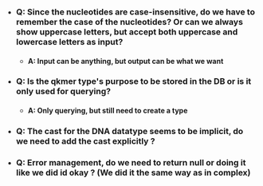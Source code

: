 - ### Q: Since the nucleotides are case-insensitive, do we have to remember the case of the nucleotides? Or can we always show uppercase letters, but accept both uppercase and lowercase letters as input?
  - #### A: Input can be anything, but output can be what we want

- ### Q: Is the qkmer type's purpose to be stored in the DB or is it only used for querying?
  - #### A: Only querying, but still need to create a type

- ### Q: The cast for the DNA datatype seems to be implicit, do we need to add the cast explicitly ? 

- ### Q: Error management, do we need to return null or doing it like we did id okay ? (We did it the same way as in complex)
